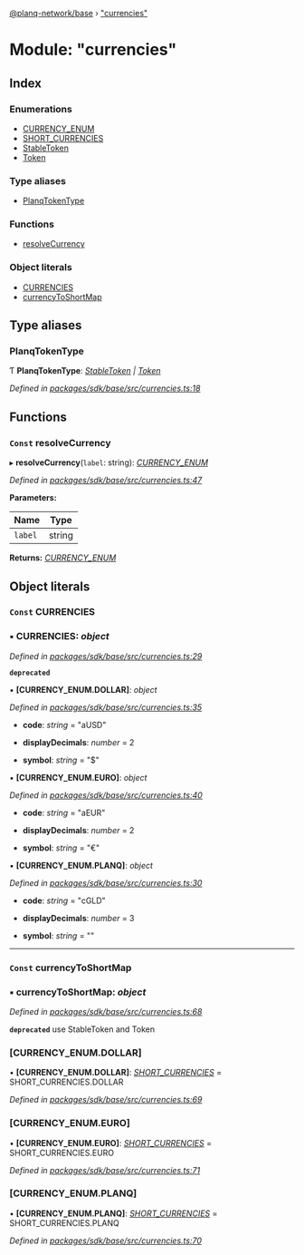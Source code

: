 [@planq-network/base](../README.md) › ["currencies"](_currencies_.md)

# Module: "currencies"

## Index

### Enumerations

* [CURRENCY_ENUM](../enums/_currencies_.currency_enum.md)
* [SHORT_CURRENCIES](../enums/_currencies_.short_currencies.md)
* [StableToken](../enums/_currencies_.stabletoken.md)
* [Token](../enums/_currencies_.token.md)

### Type aliases

* [PlanqTokenType](_currencies_.md#planqtokentype)

### Functions

* [resolveCurrency](_currencies_.md#const-resolvecurrency)

### Object literals

* [CURRENCIES](_currencies_.md#const-currencies)
* [currencyToShortMap](_currencies_.md#const-currencytoshortmap)

## Type aliases

###  PlanqTokenType

Ƭ **PlanqTokenType**: *[StableToken](../enums/_currencies_.stabletoken.md) | [Token](../enums/_currencies_.token.md)*

*Defined in [packages/sdk/base/src/currencies.ts:18](https://github.com/planq-network/planq-sdk/blob/master/packages/sdk/base/src/currencies.ts#L18)*

## Functions

### `Const` resolveCurrency

▸ **resolveCurrency**(`label`: string): *[CURRENCY_ENUM](../enums/_currencies_.currency_enum.md)*

*Defined in [packages/sdk/base/src/currencies.ts:47](https://github.com/planq-network/planq-sdk/blob/master/packages/sdk/base/src/currencies.ts#L47)*

**Parameters:**

Name | Type |
------ | ------ |
`label` | string |

**Returns:** *[CURRENCY_ENUM](../enums/_currencies_.currency_enum.md)*

## Object literals

### `Const` CURRENCIES

### ▪ **CURRENCIES**: *object*

*Defined in [packages/sdk/base/src/currencies.ts:29](https://github.com/planq-network/planq-sdk/blob/master/packages/sdk/base/src/currencies.ts#L29)*

**`deprecated`** 

▪ **[CURRENCY_ENUM.DOLLAR]**: *object*

*Defined in [packages/sdk/base/src/currencies.ts:35](https://github.com/planq-network/planq-sdk/blob/master/packages/sdk/base/src/currencies.ts#L35)*

* **code**: *string* = "aUSD"

* **displayDecimals**: *number* = 2

* **symbol**: *string* = "$"

▪ **[CURRENCY_ENUM.EURO]**: *object*

*Defined in [packages/sdk/base/src/currencies.ts:40](https://github.com/planq-network/planq-sdk/blob/master/packages/sdk/base/src/currencies.ts#L40)*

* **code**: *string* = "aEUR"

* **displayDecimals**: *number* = 2

* **symbol**: *string* = "€"

▪ **[CURRENCY_ENUM.PLANQ]**: *object*

*Defined in [packages/sdk/base/src/currencies.ts:30](https://github.com/planq-network/planq-sdk/blob/master/packages/sdk/base/src/currencies.ts#L30)*

* **code**: *string* = "cGLD"

* **displayDecimals**: *number* = 3

* **symbol**: *string* = ""

___

### `Const` currencyToShortMap

### ▪ **currencyToShortMap**: *object*

*Defined in [packages/sdk/base/src/currencies.ts:68](https://github.com/planq-network/planq-sdk/blob/master/packages/sdk/base/src/currencies.ts#L68)*

**`deprecated`** use StableToken and Token

###  [CURRENCY_ENUM.DOLLAR]

• **[CURRENCY_ENUM.DOLLAR]**: *[SHORT_CURRENCIES](../enums/_currencies_.short_currencies.md)* = SHORT_CURRENCIES.DOLLAR

*Defined in [packages/sdk/base/src/currencies.ts:69](https://github.com/planq-network/planq-sdk/blob/master/packages/sdk/base/src/currencies.ts#L69)*

###  [CURRENCY_ENUM.EURO]

• **[CURRENCY_ENUM.EURO]**: *[SHORT_CURRENCIES](../enums/_currencies_.short_currencies.md)* = SHORT_CURRENCIES.EURO

*Defined in [packages/sdk/base/src/currencies.ts:71](https://github.com/planq-network/planq-sdk/blob/master/packages/sdk/base/src/currencies.ts#L71)*

###  [CURRENCY_ENUM.PLANQ]

• **[CURRENCY_ENUM.PLANQ]**: *[SHORT_CURRENCIES](../enums/_currencies_.short_currencies.md)* = SHORT_CURRENCIES.PLANQ

*Defined in [packages/sdk/base/src/currencies.ts:70](https://github.com/planq-network/planq-sdk/blob/master/packages/sdk/base/src/currencies.ts#L70)*
